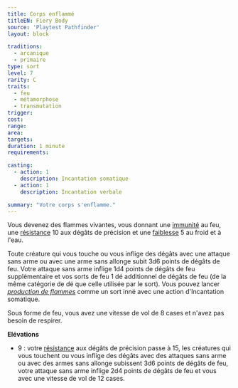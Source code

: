 ```yaml
---
title: Corps enflammé
titleEN: Fiery Body
source: 'Playtest Pathfinder'
layout: block

traditions:
  - arcanique
  - primaire
type: sort
level: 7
rarity: C
traits:
  - feu
  - métamorphose
  - transmutation
trigger: 
cost: 
range: 
area: 
targets: 
duration: 1 minute
requirements: 

casting:
  - action: 1
    description: Incantation somatique
  - action: 1
    description: Incantation verbale

summary: "Votre corps s'enflamme."
---
```

Vous devenez des flammes vivantes, vous donnant une [immunité](/ch9-jouer-à-pathfinder/dégâts.html#immunité) au feu, une [résistance](/ch9-jouer-à-pathfinder/dégâts.html#résistance) 10 aux dégâts de précision et une [faiblesse](/ch9-jouer-à-pathfinder/dégâts.html#faiblesse) 5 au froid et à l'eau.

Toute créature qui vous touche ou vous inflige des dégâts avec une attaque sans arme ou avec une arme sans allonge subit 3d6 points de dégâts de feu. Votre attaque sans arme inflige 1d4 points de dégâts de feu supplémentaire et vos sorts de feu 1 dé additionnel de dégâts de feu (de la même catégorie de dé que celle utilisée par le sort). Vous pouvez lancer [*production de flammes*](/sorts/production-de-flammes.html) comme un sort inné avec une action d'Incantation somatique.

Sous forme de feu, vous avez une vitesse de vol de 8 cases et n'avez pas besoin de respirer.

**Elévations**
* 9 : votre [résistance](/ch9-jouer-à-pathfinder/dégâts.html#résistance) aux dégâts de précision passe à 15, les créatures qui vous touchent ou vous inflige des dégâts avec des attaques sans arme ou avec des armes sans allonge subissent 3d6 points de dégâts de feu, votre attaque sans arme inflige 2d4 points de dégâts de feu et vous avec une vitesse de vol de 12 cases.
